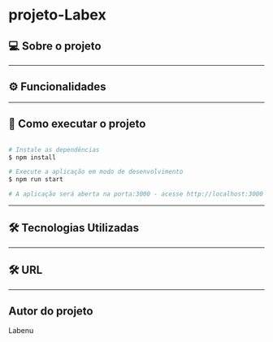 # projeto-Labex

## 💻 Sobre o projeto



---

## ⚙️ Funcionalidades


---

## 🚀 Como executar o projeto

```bash

# Instale as dependências
$ npm install

# Execute a aplicação em modo de desenvolvimento
$ npm run start

# A aplicação será aberta na porta:3000 - acesse http://localhost:3000

```
---

## 🛠 Tecnologias Utilizadas



---

## 🛠 URL



---

## Autor do projeto

Labenu
